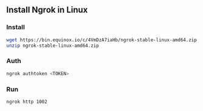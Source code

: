 ## Install Ngrok in Linux

### Install
```bash
wget https://bin.equinox.io/c/4VmDzA7iaHb/ngrok-stable-linux-amd64.zip
unzip ngrok-stable-linux-amd64.zip
```

### Auth
```bash
ngrok authtoken <TOKEN>
```

### Run
```bash
ngrok http 1002
```
